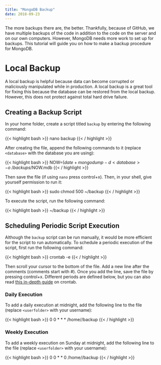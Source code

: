 ```yaml
---
title: "MongoDB Backup"
date: 2018-09-23
---
```


The more backups there are, the better. Thankfully, because of GitHub, we have multiple backups of the code in addition to the code on the server and on our own computers. However, MongoDB needs more work to set up for backups. This tutorial will guide you on how to make a backup procedure for MongoDB.

# Local Backup

A local backup is helpful because data can become corrupted or maliciously manipulated while in production. A local backup is a great tool for fixing this because the database can be restored from the local backup. However, this does not protect against total hard drive failure.

## Creating a Backup Script

In your home folder, create a script titled `backup` by entering the following command:

{{< highlight bash >}}
nano backup
{{< / highlight >}}

After creating the file, append the following commands to it (replace `<database>` with the database you are using):

{{< highlight bash >}}
NOW=$(date +%Y-%m-%d_%H:%M:%S)
mongodump -d <database> -o ~/backups/$NOW.mdb
{{< / highlight >}}

Then save the file (if using `nano` press control+x). Then, in your shell, give yourself permission to run it:

{{< highlight bash >}}
sudo chmod 500 ~/backup
{{< / highlight >}}

To execute the script, run the following command:

{{< highlight bash >}}
~/backup
{{< / highlight >}}

## Scheduling Periodic Script Execution

Although the `backup` script can be run manually, it would be more efficient for the script to run automatically. To schedule a periodic execution of the script, first run the following command:

{{< highlight bash >}}
crontab -e
{{< / highlight >}}

Then scroll your cursor to the bottom of the file. Add a new line after the comments (comments start with #). Once you add the line, save the file by pressing control+x. Different periods are defined below, but you can also read [this in-depth guide](https://www.computerhope.com/unix/ucrontab.htm) on crontab.

### Daily Execution

To add a daily execution at midnight, add the following line to the file (replace `<userfolder>` with your username):

{{< highlight bash >}}
0 0 * * * /home/<userfolder>/backup
{{< / highlight >}}

### Weekly Execution

To add a weekly execution on Sunday at midnight, add the following line to the file (replace `<userfolder>` with your username):

{{< highlight bash >}}
0 0 * * 0 /home/<userfolder>/backup
{{< / highlight >}}
